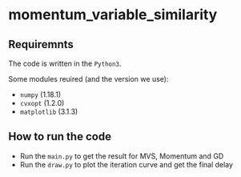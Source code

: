 # momentum_variable_similarity

## Requiremnts

The code is written in the `Python3`.

Some modules reuired (and the version we use):

* `numpy` (1.18.1)
* `cvxopt` (1.2.0)
* `matplotlib` (3.1.3)

## How to run the code

* Run the `main.py` to get the result for MVS, Momentum and GD
* Run the `draw.py` to plot the iteration curve and get the final delay
